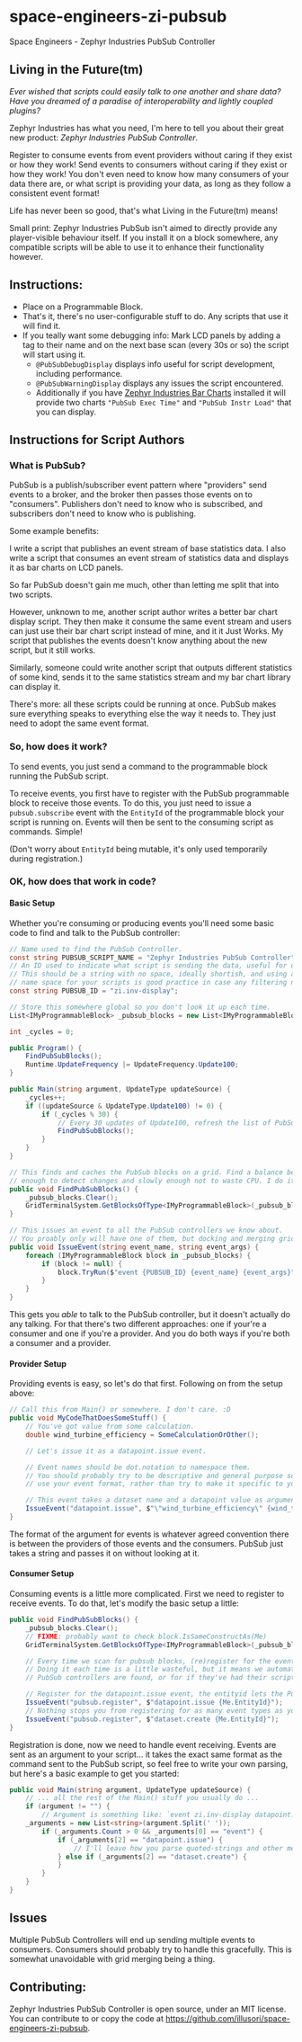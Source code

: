 # space-engineers-zi-pubsub
Space Engineers - Zephyr Industries PubSub Controller

## Living in the Future(tm)

*Ever wished that scripts could easily talk to one another and share data? Have you dreamed of a paradise of interoperability and lightly coupled plugins?*

Zephyr Industries has what you need, I'm here to tell you about their great new product: _Zephyr Industries PubSub Controller_.

Register to consume events from event providers without caring if they exist or how they work! Send events to consumers without caring if they exist or how they work! You don't even need to know how many consumers of your data there are, or what script is providing your data, as long as they follow a consistent event format!

Life has never been so good, that's what Living in the Future(tm) means!

Small print: Zephyr Industries PubSub isn't aimed to directly provide any player-visible behaviour itself. If you install it on a block somewhere, any compatible scripts will be able to use it to enhance their functionality however.

## Instructions:
* Place on a Programmable Block.
* That's it, there's no user-configurable stuff to do. Any scripts that use it will find it.
* If you teally want some debugging info: Mark LCD panels by adding a tag to their name and on the next base scan (every 30s or so) the script will start using it.
  * `@PubSubDebugDisplay` displays info useful for script development, including performance.
  * `@PubSubWarningDisplay` displays any issues the script encountered.
  * Additionally if you have [Zephyr Industries Bar Charts](https://github.com/illusori/space-engineers-zi-bar-charts) installed it will provide two charts `"PubSub Exec Time"` and `"PubSub Instr Load"` that you can display.

## Instructions for Script Authors

### What is PubSub?

PubSub is a publish/subscriber event pattern where "providers" send events to a broker, and the broker then passes those events on to "consumers". Publishers don't need to know who is subscribed, and subscribers don't need to know who is publishing.

Some example benefits:

I write a script that publishes an event stream of base statistics data. I also write a script that consumes an event stream of statistics data and displays it as bar charts on LCD panels.

So far PubSub doesn't gain me much, other than letting me split that into two scripts.

However, unknown to me, another script author writes a better bar chart display script. They then make it consume the same event stream and users can just use their bar chart script instead of mine, and it it Just Works. My script that publishes the events doesn't know anything about the new script, but it still works.

Similarly, someone could write another script that outputs different statistics of some kind, sends it to the same statistics stream and my bar chart library can display it.

There's more: all these scripts could be running at once. PubSub makes sure everything speaks to everything else the way it needs to. They just need to adopt the same event format.

### So, how does it work?

To send events, you just send a command to the programmable block running the PubSub script.

To receive events, you first have to register with the PubSub programmable block to receive those events. To do this, you just need to issue a `pubsub.subscribe` event with the `EntityId` of the programmable block your script is running on. Events will then be sent to the consuming script as commands. Simple!

(Don't worry about `EntityId` being mutable, it's only used temporarily during registration.)

### OK, how does that work in code?

#### Basic Setup

Whether you're consuming or producing events you'll need some basic code to find and talk to the PubSub controller:

```C#
// Name used to find the PubSub Controller.
const string PUBSUB_SCRIPT_NAME = "Zephyr Industries PubSub Controller";
// An ID used to indicate what script is sending the data, useful for debugging!
// This should be a string with no space, ideally shortish, and using a dot.notation
// name space for your scripts is good practice in case any filtering needs to be done.
const string PUBSUB_ID = "zi.inv-display";

// Store this somewhere global so you don't look it up each time.
List<IMyProgrammableBlock> _pubsub_blocks = new List<IMyProgrammableBlock>();

int _cycles = 0;

public Program() {
    FindPubSubBlocks();
    Runtime.UpdateFrequency |= UpdateFrequency.Update100;
}

public Main(string argument, UpdateType updateSource) {
    _cycles++;
    if ((updateSource & UpdateType.Update100) != 0) {
        if (_cycles % 30) {
            // Every 30 updates of Update100, refresh the list of PubSub blocks.
            FindPubSubBlocks();
        }
    }
}

// This finds and caches the PubSub blocks on a grid. Find a balance between running it often
// enough to detect changes and slowly enough not to waste CPU. I do it every 30 seconds myself.
public void FindPubSubBlocks() {
    _pubsub_blocks.Clear();
    GridTerminalSystem.GetBlocksOfType<IMyProgrammableBlock>(_pubsub_blocks, block => block.CustomName.Contains(PUBSUB_SCRIPT_NAME));
}

// This issues an event to all the PubSub controllers we know about.
// You proably only will have one of them, but docking and merging gridsf might change that, so send to them all.
public void IssueEvent(string event_name, string event_args) {
    foreach (IMyProgrammableBlock block in _pubsub_blocks) {
        if (block != null) {
            block.TryRun($"event {PUBSUB_ID} {event_name} {event_args}");
        }
    }
}
```

This gets you _able_ to talk to the PubSub controller, but it doesn't actually do any talking. For that there's two different approaches: one if your're a consumer and one if you're a provider. And you do both ways if you're both a consumer and a provider.

#### Provider Setup

Providing events is easy, so let's do that first. Following on from the setup above:

```C#
// Call this from Main() or somewhere. I don't care. :D
public void MyCodeThatDoesSomeStuff() {
    // You've got value from some calculation.
    double wind_turbine_efficiency = SomeCalculationOrOther();

    // Let's issue it as a datapoint.issue event.

    // Event names should be dot.notation to namespace them.
    // You should probably try to be descriptive and general purpose so other people can
    // use your event format, rather than try to make it specific to your scripts.

    // This event takes a dataset name and a datapoint value as arguments.
    IssueEvent("datapoint.issue", $"\"wind_turbine_efficiency\" {wind_turbine_efficiency}");
}
```

The format of the argument for events is whatever agreed convention there is between the providers of those events and the consumers. PubSub just takes a string and passes it on without looking at it.

#### Consumer Setup

Consuming events is a little more complicated. First we need to register to receive events. To do that, let's modify the basic setup a little:

```C#
public void FindPubSubBlocks() {
    _pubsub_blocks.Clear();
    // FIXME: probably want to check block.IsSameConstructAs(Me)
    GridTerminalSystem.GetBlocksOfType<IMyProgrammableBlock>(_pubsub_blocks, block => block.CustomName.Contains(PUBSUB_SCRIPT_NAME));

    // Every time we scan for pubsub blocks, (re)register for the events we want to consume.
    // Doing it each time is a little wasteful, but it means we automatically correct for when new
    // PubSub controllers are found, or for if they've had their script stopped and restarted.

    // Register for the datapoint.issue event, the entityid lets the PubSub controller know who we are.
    IssueEvent("pubsub.register", $"datapoint.issue {Me.EntityId}");
    // Nothing stops you from registering for as many event types as you want to consume.
    IssueEvent("pubsub.register", $"dataset.create {Me.EntityId}");
}
```

Registration is done, now we need to handle event receiving. Events are sent as an argument to your script... it takes the exact same format as the command sent to the PubSub script, so feel free to write your own parsing, but here's a basic example to get you started:

```C#
public void Main(string argument, UpdateType updateSource) {
    // ... all the rest of the Main() stuff you usually do ...
    if (argument != "") {
        // Argument is something like: `event zi.inv-display datapoint.issue "Max Stored Power" 6.7`
	_arguments = new List<string>(argument.Split(' '));
        if (_arguments.Count > 0 && _arguments[0] == "event") {
            if (_arguments[2] == "datapoint.issue") {
                // I'll leave how you parse quoted-strings and other messiness in the rest of the arguments up to you. :D
            } else if (_arguments[2] == "dataset.create") {
            }
        }
    }
}
```

## Issues

Multiple PubSub Controllers will end up sending multiple events to consumers. Consumers should probably try to handle this gracefully. This is somewhat unavoidable with grid merging being a thing.

## Contributing:

Zephyr Industries PubSub Controller is open source, under an MIT license. You can contribute to or copy the code at https://github.com/illusori/space-engineers-zi-pubsub.
